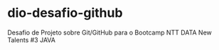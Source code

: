 # dio-desafio-github
Desafio de Projeto sobre Git/GitHub para o Bootcamp NTT DATA New Talents #3 JAVA

